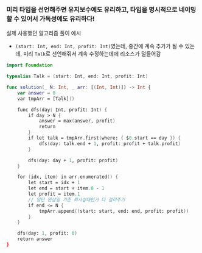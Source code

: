 

### 미리 타입을 선언해주면 유지보수에도 유리하고, 타입을 명시적으로 네이밍 할 수 있어서 가독성에도 유리하다! 

실제 사용했던 알고리즘 풀이 예시
- `(start: Int, end: Int, profit: Int)`였는데, 중간에 계속 추가가 될 수 있는데, 미리 `Talk`로 선언해줘서 계속 수정하는데에 리소스가 덜들어감 
```swift hl:3,7
import Foundation

typealias Talk = (start: Int, end: Int, profit: Int)

func solution(_ N: Int, _ arr: [(Int, Int)]) -> Int {
    var answer = 0
    var tmpArr = [Talk]()

    func dfs(day: Int, profit: Int) {
        if day > N {
            answer = max(answer, profit)
            return
        }
        if let talk = tmpArr.first(where: { $0.start == day }) {
            dfs(day: talk.end + 1, profit: profit + talk.profit)
        }

        dfs(day: day + 1, profit: profit)
    }

    for (idx, item) in arr.enumerated() {
        let start = idx + 1
        let end = start + item.0 - 1
        let profit = item.1
        // 일단 완성일 기준 퇴사상태인거 다 걸러주기
        if end <= N {
            tmpArr.append((start: start, end: end, profit: profit))
        }
    }

    dfs(day: 1, profit: 0)
    return answer
}

```